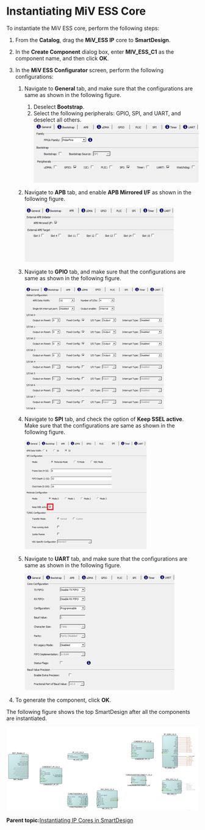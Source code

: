 # Instantiating MiV ESS Core

To instantiate the MiV ESS core, perform the following steps:

1.  From the **Catalog**, drag the **MiV\_ESS IP** core to **SmartDesign**.
2.  In the **Create Component** dialog box, enter **MIV\_ESS\_C1** as the component name, and then click **OK**.
3.  In the **MiV ESS Configurator** screen, perform the following configurations:
    1.  Navigate to **General** tab, and make sure that the configurations are same as shown in the following figure.

        1.  Deselect **Bootstrap**.
        2.  Select the following peripherals: GPIO, SPI, and UART, and deselect all others.
        ![](GUID-FD555E08-3F80-492A-8A52-C25B2ACEA797-low.png "General Configurator")

    2.  Navigate to **APB** tab, and enable **APB Mirrored I/F** as shown in the following figure.

        ![](GUID-7D6F0D0E-5283-4EB1-B35E-B82DEE9BE1A8-low.png "APB Configurator")

    3.  Navigate to **GPIO** tab, and make sure that the configurations are same as shown in the following figure.

        ![](GUID-0DD09BC9-51D5-4062-8096-5BF19AD8F22C-low.png "GPIO Configurator")

    4.  Navigate to **SPI** tab, and check the option of **Keep SSEL active**. Make sure that the configurations are same as shown in the following figure.

        ![](GUID-B7A5DFFA-5D7D-49C7-8488-C0364C86EF4E-low.png "SPI Configurator")

    5.  Navigate to **UART** tab, and make sure that the configurations are same as shown in the following figure.

        ![](GUID-AA1CEA8C-83A3-49D8-9D87-DFB8E9E7BD5F-low.png "UART Configurator")

4.  To generate the component, click **OK**.

The following figure shows the top SmartDesign after all the components are instantiated.

![](GUID-8FEF0806-DD5F-4DEF-889B-467C8634D34E-low.png "Top SmartDesign with All Components Instantiated")

**Parent topic:**[Instantiating IP Cores in SmartDesign](GUID-A1861753-3831-498C-B76D-F50D448A5B80.md)

